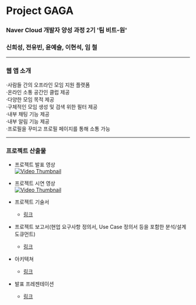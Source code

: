 # Project GAGA
### Naver Cloud 개발자 양성 과정 2기  '팀 비트-원'
### 신희성, 전유빈, 윤예슬, 이현석, 임  철

---

### 웹 앱 소개  

·사람들 간의 오프라인 모임 지원 플랫폼  
·온라인 소통 공간인 클럽 제공  
·다양한 모임 목적 제공  
·구체적인 모임 생성 및 검색 위한 필터 제공  
·내부 채팅 기능 제공  
·내부 알림 기능 제공  
·프로필을 꾸미고 프로필 페이지를 통해 소통 가능  

---

### 프로젝트 산출물  

* 프로젝트 발표 영상  
[![Video Thumbnail](http://img.youtube.com/vi/-J3Eb-AVBCs/0.jpg)](https://youtu.be/-J3Eb-AVBCs)
     
* 프로젝트 시연 영상  
[![Video Thumbnail](http://img.youtube.com/vi/Z6uKVdweKa0/0.jpg)](https://youtu.be/Z6uKVdweKa0)
     
* 프로젝트 기술서
  - [링크](https://drive.google.com/file/d/12P-sJh_LBGfpdKDXpJZ0g6W9TEA003dw/view?usp=drive_link)   
* 프로젝트 보고서(현업 요구사항 정의서, Use Case 정의서 등을 포함한 분석/설계 도큐먼트)
  - [링크](https://acrobat.adobe.com/link/review?uri=urn%3Aaaid%3Ascds%3AUS%3Ad361e49b-10db-41c1-a09c-3329c2863099)  
* 아키텍쳐
  - [링크](https://drive.google.com/file/d/12coyV01KKKRw5C51JVxiRUmQZIQEJoTZ/view?usp=drive_link)
* 발표 프레젠테이션
  - [링크](https://prezi.com/view/O7N8NhsymLFHb2P95y07/)
